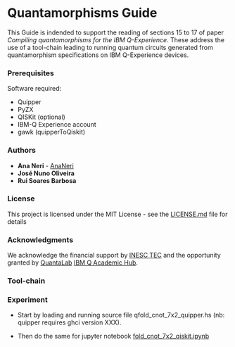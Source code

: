 # Quantamorphisms Guide

This Guide is indended to support the reading of sections 15 to 17 of paper *Compiling quantamorphisms for the IBM Q-Experience*. These address the use of a tool-chain leading to running quantum circuits generated from quantamorphism specifications on IBM Q-Experience devices.

### Prerequisites

Software required:
* Quipper
* PyZX
* QISKit (optional)
* IBM-Q Experience account
* gawk (quipperToQiskit)

### Authors

* **Ana Neri** - [AnaNeri](https://github.com/AnaNeri)
* **José Nuno Oliveira** 
* **Rui Soares Barbosa**

### License

This project is licensed under the MIT License - see the [LICENSE.md](LICENSE.md) file for details

### Acknowledgments

We acknowledge the financial support by [INESC TEC](https://www.inesctec.pt/en#intro) and the opportunity granted by [QuantaLab](http://www.quantalab.org/) [IBM Q Academic Hub](https://www.ibm.com/quantum-computing/network/members/).

### Tool-chain


### Experiment

* Start by loading and running source file qfold_cnot_7x2_quipper.hs (nb: quipper requires ghci version XXX).

* Then do the same for jupyter notebook [fold_cnot_7x2_qiskit.ipynb](https://nbviewer.jupyter.org/github/AnaNeri/quantamorphismsGuide/blob/master/Experiment/qfold_cnot_7x2_qiskit.ipynb#index)


